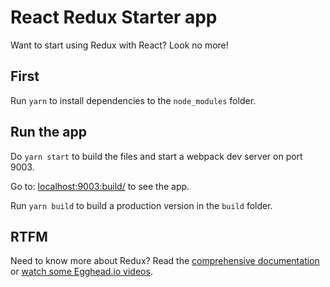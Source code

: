# React Redux Starter app

Want to start using Redux with React? Look no more!

## First

Run ```yarn``` to install dependencies to the ```node_modules``` folder.


## Run the app

Do ```yarn start``` to build the files and start a webpack dev server on port 9003.

Go to: <a href='localhost:9003:build'>localhost:9003:build/</a> to see the app.

Run ```yarn build``` to build a production version in the  ```build``` folder.

## RTFM
Need to know more about Redux? Read the <a href='http://redux.js.org/'>comprehensive documentation</a> or <a href='https://egghead.io/courses/getting-started-with-redux'>watch some Egghead.io videos</a>.

